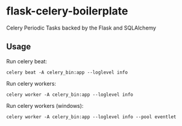 # flask-celery-boilerplate

Celery Periodic Tasks backed by the Flask and SQLAlchemy

## Usage

Run celery beat:

```
celery beat -A celery_bin:app --loglevel info
```

Run celery workers:

```
celery worker -A celery_bin:app --loglevel info
```

Run celery workers (windows):

```
celery worker -A celery_bin:app --loglevel info --pool eventlet
```
